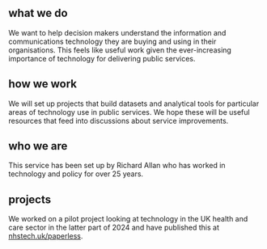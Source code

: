 ## what we do

We want to help decision makers understand the information and communications technology they are buying and using in their organisations. This feels like useful work given the ever-increasing importance of technology for delivering public services.

## how we work

We will set up projects that build datasets and analytical tools for particular areas of technology use in public services. We hope these will be useful resources that feed into discussions about service improvements.

## who we are
This service has been set up by Richard Allan who has worked in technology and policy for over 25 years.

## projects

We worked on a pilot project looking at technology in the UK health and care sector in the latter part of 2024 and have published this at [nhstech.uk/paperless](https://nhstech.uk/paperless.html).
